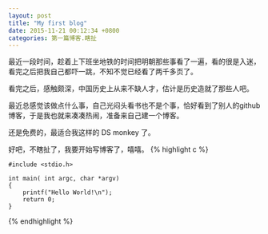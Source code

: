 ```yaml
---
layout: post
title: "My first blog"
date: 2015-11-21 00:12:34 +0800
categories: 第一篇博客.瞎扯
---
```


最近一段时间，趁着上下班坐地铁的时间把明朝那些事看了一遍，看的很是入迷，看完之后把我自己都吓一跳，不知不觉已经看了两千多页了。

看完之后，感触颇深，中国历史上从来不缺人才，估计是历史造就了那些人吧。


最近总感觉该做点什么事，自己光闷头看书也不是个事，恰好看到了别人的github博客，于是我也就来凑凑热闹，准备来自己建一个博客。

还是免费的，最适合我这样的 DS monkey 了。

好吧，不瞎扯了，我要开始写博客了，嘻嘻。
{% highlight c %}

	#include <stdio.h>

	int main( int argc, char *argv)
	{
		printf("Hello World!\n");
		return 0;
	}
{% endhighlight %}
